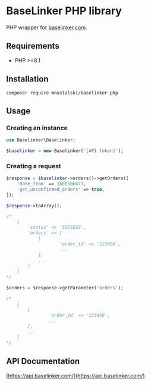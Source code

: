 # BaseLinker PHP library

PHP wrapper for [baselinker.com](https://baselinker.com/).

## Requirements

- PHP >=8.1

## Installation

```shell script
composer require mnastalski/baselinker-php
```

## Usage

### Creating an instance

```php
use Baselinker\Baselinker;

$baselinker = new Baselinker('[API token]');
```

### Creating a request

```php
$response = $baselinker->orders()->getOrders([
    'date_from' => 1609506671,
    'get_unconfirmed_orders' => true,
]);

$response->toArray();

/*
    [
        'status' => 'SUCCESS',
        'orders' => [
            [
                    'order_id' => '123456',
                    ...
            ],
            ...
        ]
    ]
*/

$orders = $response->getParameter('orders');

/*
    [
        [
                'order_id' => '123456',
                ...
        ],
        ...
    ]
*/
```

## API Documentation

[https://api.baselinker.com/](https://api.baselinker.com/)
